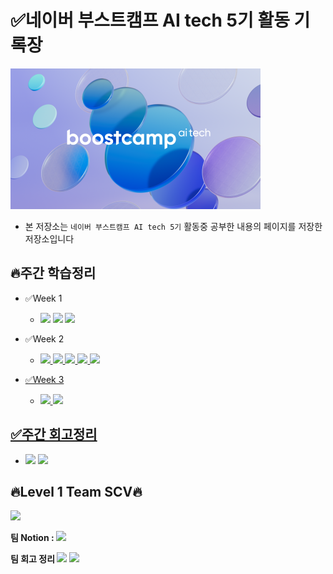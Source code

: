 
# ✅네이버 부스트캠프 AI tech 5기 활동 기록장

<img style="width:400px;"  src='../img/logo.png'>

- 본 저장소는 `네이버 부스트캠프 AI tech 5기` 활동중 공부한 내용의 페이지를 저장한 저장소입니다




## 🔥주간 학습정리 

- ✅Week 1
  - <a href='https://eumgill98.tistory.com/42'><img src="https://img.shields.io/badge/Part1-red?style=flat&logo=alt=DailylogoColor=white"/></a> <a href='https://eumgill98.tistory.com/43'><img src="https://img.shields.io/badge/Part2-orange?style=flat&logo=alt=DailylogoColor=white"/></a> <a href='https://eumgill98.tistory.com/44'><img src="https://img.shields.io/badge/Part2-yellow?style=flat&logo=alt=DailylogoColor=white"/></a>

- ✅Week 2
  - <a href='https://eumgill98.tistory.com/49'><img src="https://img.shields.io/badge/Day1-red?style=flat&logo=alt=DailylogoColor=white"/> <a href='https://eumgill98.tistory.com/51'><img src="https://img.shields.io/badge/Day2-orange?style=flat&logo=alt=DailylogoColor=white"/> <a href='https://eumgill98.tistory.com/54'><img src="https://img.shields.io/badge/Day3-yellow?style=flat&logo=alt=DailylogoColor=white"/> <a href='https://eumgill98.tistory.com/57'><img src="https://img.shields.io/badge/Day4-green?style=flat&logo=alt=DailylogoColor=white"/> <a href='https://eumgill98.tistory.com/58'><img src="https://img.shields.io/badge/Day5-blue?style=flat&logo=alt=DailylogoColor=white"/>
  
- ✅Week 3
  - <a href='https://eumgill98.tistory.com/61'><img src="https://img.shields.io/badge/Day1-p1-red?style=flat&logo=alt=DailylogoColor=white"/> <a href='https://eumgill98.tistory.com/62'><img src="https://img.shields.io/badge/Day1-p2-red?style=flat&logo=alt=DailylogoColor=white"/>



## ✅주간 회고정리
- <a href='https://eumgill98.tistory.com/47'><img src="https://img.shields.io/badge/Week1-red?style=flat&logo=alt=DailylogoColor=white"/></a> <a href='https://eumgill98.tistory.com/60'><img src="https://img.shields.io/badge/Week2-orange?style=flat&logo=alt=DailylogoColor=white"/></a><b>

  
## 🔥Level 1 Team SCV🔥
  <img style="width:200px;" src='https://liquipedia.net/commons/images/c/c2/SCSCV.jpg'>

  <b>팀 Notion : <a href='https://bottlenose-oak-2e3.notion.site/AI-Tech-SCV-08805b8c4f5d402fb69998db98e1300b'><img src="https://img.shields.io/badge/Notion-black?style=flat&logo=Notion&NotionlogoColor=white"/></a></b>

  <b>팀 회고 정리 <a href='https://bottlenose-oak-2e3.notion.site/Week-1-b26e7f8184454f43807c5c7afeb5794e'><img src="https://img.shields.io/badge/Week1-red?style=flat&logo=alt=DailylogoColor=white"/></a> <a href='https://bottlenose-oak-2e3.notion.site/Week-2-79b46b62b99d4462b1c6dd22ec9a68eb'><img src="https://img.shields.io/badge/Week2-orange?style=flat&logo=alt=DailylogoColor=white"/></a><b>
